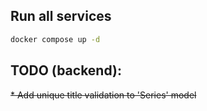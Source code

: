 ## Run all services
```bash
docker compose up -d
```

## TODO (backend):
<del>* Add unique title validation to 'Series' model